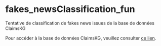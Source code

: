 # fakes_newsClassification_fun
Tentative de classification de fakes news issues de la base de données ClaimsKG

Pour accéder à la base de données ClaimsKG, veuillez consulter [ce lien](https://data.gesis.org/claimskg/explorer/home).
